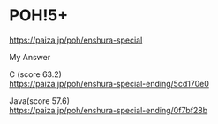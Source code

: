 POH!5+
====================
https://paiza.jp/poh/enshura-special



My Answer  

C (score 63.2)  
https://paiza.jp/poh/enshura-special-ending/5cd170e0  

Java(score 57.6)  
https://paiza.jp/poh/enshura-special-ending/0f7bf28b  

